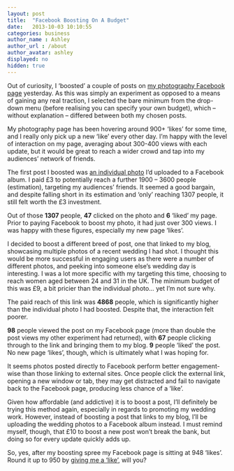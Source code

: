```yaml
---
layout: post
title:  "Facebook Boosting On A Budget"
date:   2013-10-03 10:10:55
categories: business
author_name : Ashley
author_url : /about
author_avatar: ashley
displayed: no
hidden: true
---
```


<p>Out of curiosity, I &#8216;boosted&#8217; a couple of posts on <a title="Girl With A Camera on Facebook" href="https://www.facebook.com/girlwithacamerauk">my photography Facebook page</a> yesterday. As this was simply an experiment as opposed to a means of gaining any real traction, I selected the bare minimum from the drop-down menu (before realising you can specify your own budget), which – without explanation – differed between both my chosen posts.</p>
<p>My photography page has been hovering around 900+ &#8216;likes&#8217; for some time, and I really only pick up a new &#8216;like&#8217; every other day. I&#8217;m happy with the level of interaction on my page, averaging about 300-400 views with each update, but it would be great to reach a wider crowd and tap into my audiences&#8217; network of friends.</p>
<!--more-->
<p>The first post I boosted was <a href="https://www.facebook.com/photo.php?fbid=513725538718010&amp;l=c994f1494c">an individual photo</a> I&#8217;d uploaded to a Facebook album. I paid £3 to potentially reach a further 1900 &#8211; 3600 people (estimation), targeting my audiences&#8217; friends. It seemed a good bargain, and despite falling short in its estimation and &#8216;only&#8217; reaching 1307 people, it still felt worth the £3 investment.</p>
<p>Out of those <strong>1307</strong> people, <strong>47</strong> clicked on the photo and <strong>6</strong> &#8216;liked&#8217; my page. Prior to paying Facebook to boost my photo, it had just over 300 views. I was happy with these figures, especially my new page &#8216;likes&#8217;.</p>
<p>I decided to boost a different breed of post, one that linked to my blog, showcasing multiple photos of a recent wedding I had shot. I thought this would be more successful in engaging users as there were a number of different photos, and peeking into someone else&#8217;s wedding day is interesting. I  was a lot more specific with my targeting this time, choosing to reach women aged between 24 and 31 in the UK. The minimum budget of this was £9,  a bit pricier than the individual photo… yet I&#8217;m not sure why.</p>
<p>The paid reach of this link was <strong>4868</strong> people, which is significantly higher than the individual photo I had boosted. Despite that, the interaction felt poorer.</p>
<p><strong>98</strong> people viewed the post on my Facebook page (more than double the post views my other experiment had returned), with <strong>67</strong> people clicking through to the link and bringing them to my blog. <strong>9</strong> people &#8216;liked&#8217; the post. No new page &#8216;likes&#8217;, though, which is ultimately what I was hoping for.</p>
<p>It seems photos posted directly to Facebook perform better engagement-wise than those linking to external sites. Once people click the external link, opening a new window or tab, they may get distracted and fail to navigate back to the Facebook page, producing less chance of a &#8216;like&#8217;.</p>
<p>Given how affordable (and addictive) it is to boost a post, I&#8217;ll definitely be trying this method again, especially in regards to promoting my wedding work. However, instead of boosting a post that links to my blog, I&#8217;ll be uploading the wedding photos to a Facebook album instead. I must remind myself, though, that £10 to boost a new post won&#8217;t break the bank, but doing so for every update quickly adds up.</p>
<p>So, yes, after my boosting spree my Facebook page is sitting at 948 &#8216;likes&#8217;. Round it up to 950 by <a title="Girl With a Camera on Facebook" href="https://www.facebook.com/girlwithacamerauk">giving me a &#8216;like&#8217;</a>, will you?</p>